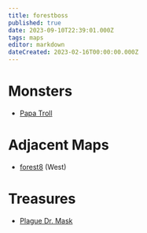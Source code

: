 ```yaml
---
title: forestboss
published: true
date: 2023-09-10T22:39:01.000Z
tags: maps
editor: markdown
dateCreated: 2023-02-16T00:00:00.000Z
---
```



# Monsters
 * [Papa Troll](/monsters/papa-troll)

# Adjacent Maps
 * [forest8](/maps/forest8) (West)

# Treasures
 * [Plague Dr. Mask](/items/plague-dr-mask)
